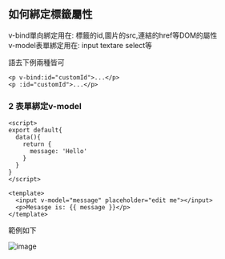## 如何綁定標籤屬性


v-bind單向綁定用在: 標籤的id,圖片的src,連結的href等DOM的屬性  
v-model表單綁定用在: input textare select等  

語去下例兩種皆可  
```
<p v-bind:id="customId">...</p>
<p :id="customId">...</p>
```

### 2 表單綁定v-model

```
<script>
export default{
  data(){
    return {
      message: 'Hello'
    }
  }
}
</script>

<template>
  <input v-model="message" placeholder="edit me"></input>
  <p>Mesasge is: {{ message }}</p>
</template>
```

範例如下

![image](https://github.com/erwinchang/csharp_example/blob/vite-OptionsAPI-v-model/test.gif)